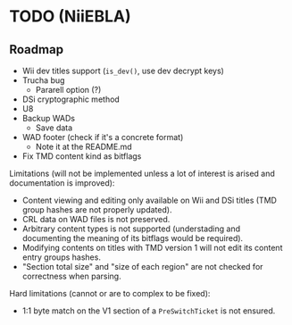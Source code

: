 # TODO (NiiEBLA)

## Roadmap

- Wii dev titles support (`is_dev()`, use dev decrypt keys)
- Trucha bug
  - Pararell option (?)
- DSi cryptographic method
- U8
- Backup WADs
  - Save data
- WAD footer (check if it's a concrete format)
    - Note it at the README.md
- Fix TMD content kind as bitflags

Limitations (will not be implemented unless a lot of interest is arised and documentation is improved):
- Content viewing and editing only available on Wii and DSi titles (TMD group hashes are not properly updated).
- CRL data on WAD files is not preserved.
- Arbitrary content types is not supported (understading and documenting the meaning of its bitflags would be required).
- Modifying contents on titles with TMD version 1 will not edit its content entry groups hashes.
- "Section total size" and "size of each region" are not checked for correctness when parsing.

Hard limitations (cannot or are to complex to be fixed):
- 1:1 byte match on the V1 section of a `PreSwitchTicket` is not ensured.

